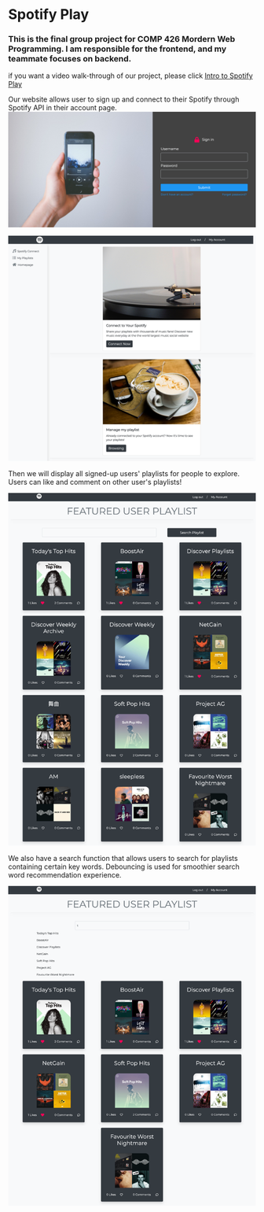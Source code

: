 # Spotify Play
### This is the final group project for COMP 426 Mordern Web Programming. I am responsible for the frontend, and my teammate focuses on backend. 
if you want a video walk-through of our project, please click [Intro to Spotify Play](https://youtu.be/1OdxQQwAIow)

Our website allows user to sign up and connect to their Spotify through Spotify API in their account page. 
![](img/signin.png)

![](img/myaccount.png)

Then we will display all signed-up users' playlists for people to explore. Users can like and comment on other user's playlists!

![](img/gallery.png)

We also have a search function that allows users to search for playlists containing certain key words. Debouncing is used for smoothier search word recommendation experience.

![](img/suggestion.png)


